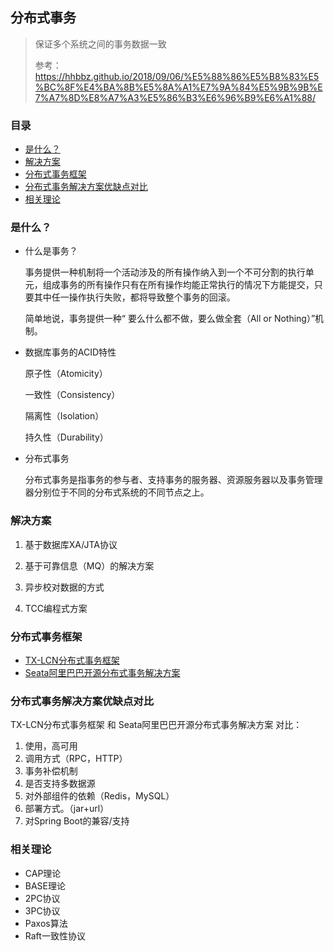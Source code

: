 ## 分布式事务 

> 保证多个系统之间的事务数据一致
> 
> 参考：  https://hhbbz.github.io/2018/09/06/%E5%88%86%E5%B8%83%E5%BC%8F%E4%BA%8B%E5%8A%A1%E7%9A%84%E5%9B%9B%E7%A7%8D%E8%A7%A3%E5%86%B3%E6%96%B9%E6%A1%88/

### 目录
* [是什么？](#是什么？)
* [解决方案](#解决方案)
* [分布式事务框架](#分布式事务框架)
* [分布式事务解决方案优缺点对比](#分布式事务解决方案优缺点对比)
* [相关理论](#相关理论)


### 是什么？

* 什么是事务？

    事务提供一种机制将一个活动涉及的所有操作纳入到一个不可分割的执行单元，组成事务的所有操作只有在所有操作均能正常执行的情况下方能提交，只要其中任一操作执行失败，都将导致整个事务的回滚。

    简单地说，事务提供一种“ 要么什么都不做，要么做全套（All or Nothing）”机制。

* 数据库事务的ACID特性

    原子性（Atomicity）
    
    一致性（Consistency）
    
    隔离性（Isolation）
    
    持久性（Durability）
    
* 分布式事务

    分布式事务是指事务的参与者、支持事务的服务器、资源服务器以及事务管理器分别位于不同的分布式系统的不同节点之上。

### 解决方案

1. 基于数据库XA/JTA协议

2. 基于可靠信息（MQ）的解决方案

3. 异步校对数据的方式

4. TCC编程式方案

### 分布式事务框架

* [TX-LCN分布式事务框架](../../../Component/TX-LCN.md)
* [Seata阿里巴巴开源分布式事务解决方案](../../../Component/SOFAStack/Seata.md)

### 分布式事务解决方案优缺点对比

TX-LCN分布式事务框架 和 Seata阿里巴巴开源分布式事务解决方案 对比：
1. 使用，高可用
2. 调用方式（RPC，HTTP）
3. 事务补偿机制
4. 是否支持多数据源
5. 对外部组件的依赖（Redis，MySQL）
6. 部署方式。（jar+url）
7. 对Spring Boot的兼容/支持

### 相关理论

* CAP理论
* BASE理论
* 2PC协议
* 3PC协议
* Paxos算法
* Raft一致性协议



